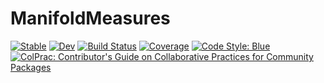 # ManifoldMeasures

[![Stable](https://img.shields.io/badge/docs-stable-blue.svg)](https://sethaxen.github.io/ManifoldMeasures.jl/stable)
[![Dev](https://img.shields.io/badge/docs-dev-blue.svg)](https://sethaxen.github.io/ManifoldMeasures.jl/dev)
[![Build Status](https://github.com/sethaxen/ManifoldMeasures.jl/workflows/CI/badge.svg)](https://github.com/sethaxen/ManifoldMeasures.jl/actions)
[![Coverage](https://codecov.io/gh/sethaxen/ManifoldMeasures.jl/branch/master/graph/badge.svg)](https://codecov.io/gh/sethaxen/ManifoldMeasures.jl)
[![Code Style: Blue](https://img.shields.io/badge/code%20style-blue-4495d1.svg)](https://github.com/invenia/BlueStyle)
[![ColPrac: Contributor's Guide on Collaborative Practices for Community Packages](https://img.shields.io/badge/ColPrac-Contributor's%20Guide-blueviolet)](https://github.com/SciML/ColPrac)
